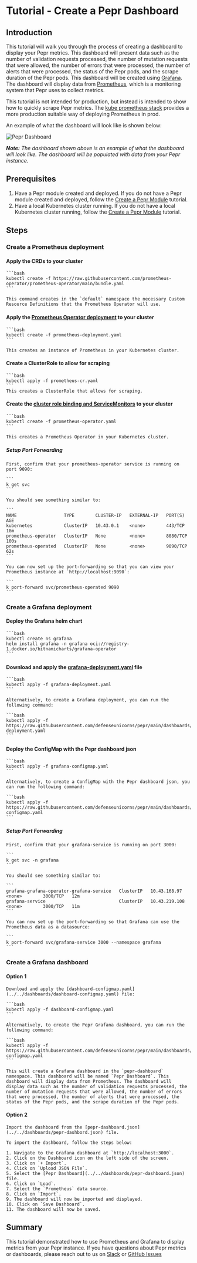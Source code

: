 # Tutorial - Create a Pepr Dashboard

## Introduction

This tutorial will walk you through the process of creating a dashboard to display your Pepr metrics. This dashboard will present data such as the number of validation requests processed, the number of mutation requests that were allowed, the number of errors that were processed, the number of alerts that were processed, the status of the Pepr pods, and the scrape duration of the Pepr pods. This dashboard will be created using [Grafana](https://grafana.com/). The dashboard will display data from [Prometheus](https://prometheus.io/), which is a monitoring system that Pepr uses to collect metrics.

This tutorial is not intended for production, but instead is intended to show how to quickly scrape Pepr metrics. The [kube prometheus stack](https://github.com/prometheus-community/helm-charts/tree/main/charts/kube-prometheus-stack) provides a more production suitable way of deploying Prometheus in prod.

An example of what the dashboard will look like is shown below:

![Pepr Dashboard](../../dashboards/pepr-dashboard-screenshot.png)

***Note:*** *The dashboard shown above is an example of what the dashboard will look like. The dashboard will be populated with data from your Pepr instance.*

## Prerequisites

1. Have a Pepr module created and deployed. If you do not have a Pepr module created and deployed, follow the [Create a Pepr Module](010_create-pepr-module.md) tutorial.
2. Have a local Kubernetes cluster running. If you do not have a local Kubernetes cluster running, follow the [Create a Pepr Module](010_create-pepr-module.md) tutorial.

## Steps

### **Create a Prometheus deployment**

#### Apply the CRDs to your cluster

    ```bash
    kubectl create -f https://raw.githubusercontent.com/prometheus-operator/prometheus-operator/main/bundle.yaml
    ```

    This command creates in the `default` namespace the necessary Custom Resource Definitions that the Prometheus Operator will use.

#### Apply the [Prometheus Operator deployment](../../dashboards/prometheus-operator.yaml) to your cluster

    ```bash
    kubectl create -f prometheus-deployment.yaml
    ```

    This creates an instance of Prometheus in your Kubernetes cluster.

#### Create a ClusterRole to allow for scraping

    ```bash
    kubectl apply -f prometheus-cr.yaml
    ```
    This creates a ClusterRole that allows for scraping.

#### Create the [cluster role binding and ServiceMonitors](../../dashboards/prometheus-operator.yaml) to your cluster

    ```bash
    kubectl create -f prometheus-operator.yaml
    ```

    This creates a Prometheus Operator in your Kubernetes cluster.

##### Setup Port Forwarding

    First, confirm that your prometheus-operator service is running on port 9090:

    ```
    k get svc
    ```

    You should see something similar to:

    ```
    NAME                  TYPE        CLUSTER-IP   EXTERNAL-IP   PORT(S)    AGE
    kubernetes            ClusterIP   10.43.0.1    <none>        443/TCP    18m
    prometheus-operator   ClusterIP   None         <none>        8080/TCP   100s
    prometheus-operated   ClusterIP   None         <none>        9090/TCP   62s
    ```

    You can now set up the port-forwarding so that you can view your Prometheus instance at `http://localhost:9090`:

    ```
    k port-forward svc/prometheus-operated 9090
    ```

### **Create a Grafana deployment**

#### Deploy the Grafana helm chart

    ```bash
    kubectl create ns grafana
    helm install grafana -n grafana oci://registry-1.docker.io/bitnamicharts/grafana-operator
    ```

#### Download and apply the [grafana-deployment.yaml](../../dashboards/grafana-deployment.yaml) file

    ```bash
    kubectl apply -f grafana-deployment.yaml
    ```

    Alternatively, to create a Grafana deployment, you can run the following command:

    ```bash
    kubectl apply -f https://raw.githubusercontent.com/defenseunicorns/pepr/main/dashboards/grafana-deployment.yaml
    ```

#### Deploy the ConfigMap with the Pepr dashboard json

    ```bash
    kubectl apply -f grafana-configmap.yaml
    ```

    Alternatively, to create a ConfigMap with the Pepr dashboard json, you can run the following command:

    ```bash
    kubectl apply -f https://raw.githubusercontent.com/defenseunicorns/pepr/main/dashboards/grafana-configmap.yaml
    ```

##### Setup Port Forwarding

    First, confirm that your grafana-service is running on port 3000:

    ```
    k get svc -n grafana
    ```

    You should see something similar to:

    ```
    grafana-grafana-operator-grafana-service   ClusterIP   10.43.168.97    <none>        3000/TCP   12m
    grafana-service                            ClusterIP   10.43.219.108   <none>        3000/TCP   11m
    ```

    You can now set up the port-forwarding so that Grafana can use the Prometheus data as a datasource:

    ```
    k port-forward svc/grafana-service 3000 --namespace grafana
    ```

### **Create a Grafana dashboard**

#### **Option 1**

    Download and apply the [dashboard-configmap.yaml](../../dashboards/dashboard-configmap.yaml) file:

    ```bash
    kubectl apply -f dashboard-configmap.yaml
    ```

    Alternatively, to create the Pepr Grafana dashboard, you can run the following command:

    ```bash
    kubectl apply -f https://raw.githubusercontent.com/defenseunicorns/pepr/main/dashboards/dashboard-configmap.yaml
    ```

    This will create a Grafana dashboard in the `pepr-dashboard` namespace. This dashboard will be named `Pepr Dashboard`. This dashboard will display data from Prometheus. The dashboard will display data such as the number of validation requests processed, the number of mutation requests that were allowed, the number of errors that were processed, the number of alerts that were processed, the status of the Pepr pods, and the scrape duration of the Pepr pods.

#### **Option 2**

    Import the dashboard from the [pepr-dashboard.json](../../dashboards/pepr-dashbord.json) file.

    To import the dashboard, follow the steps below:

    1. Navigate to the Grafana dashboard at `http://localhost:3000`.
    2. Click on the Dashboard icon on the left side of the screen.
    3. Click on `+ Import`.
    4. Click on `Upload JSON File`.
    5. Select the [Pepr Dashboard](../../dashboards/pepr-dashboard.json) file.
    6. Click on `Load`.
    7. Select the `Prometheus` data source.
    8. Click on `Import`.
    9. The dashboard will now be imported and displayed.
    10. Click on `Save Dashboard`.
    11. The dashboard will now be saved.

## Summary

This tutorial demonstrated how to use Prometheus and Grafana to display metrics from your Pepr instance. If you have questions about Pepr metrics or dashboards, please reach out to us on [Slack](https://kubernetes.slack.com/archives/C06DGH40UCB) or [GitHub Issues](https://github.com/defenseunicorns/pepr/issues)
